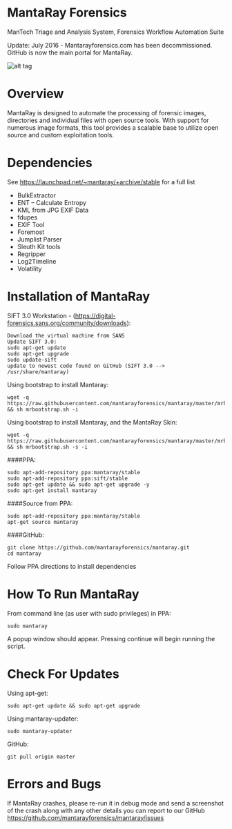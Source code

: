 MantaRay Forensics
==================================
ManTech Triage and Analysis System, Forensics Workflow Automation Suite

Update: July 2016 - Mantarayforensics.com has been decommissioned.  GitHub is now the main portal for MantaRay.

![alt tag](https://raw.githubusercontent.com/mantarayforensics/mantaray/master/mantaray/images/Mantaray_Logo_Template_Full_Screen.gif)

Overview
==================================

MantaRay is designed to automate the processing of forensic images, 
directories and individual files with open source tools. With 
support for numerous image formats, this tool provides a scalable 
base to utilize open source and custom exploitation tools.

Dependencies
==================================

See https://launchpad.net/~mantaray/+archive/stable for a full list

* BulkExtractor
* ENT – Calculate Entropy
* KML from JPG EXIF Data
* fdupes
* EXIF Tool
* Foremost
* Jumplist Parser
* Sleuth Kit tools
* Regripper
* Log2Timeline
* Volatility

Installation of MantaRay
==================================

SIFT 3.0 Workstation - (https://digital-forensics.sans.org/community/downloads):

    Download the virtual machine from SANS
    Update SIFT 3.0: 
    sudo apt-get update
    sudo apt-get upgrade
    sudo update-sift
    update to newest code found on GitHub (SIFT 3.0 --> /usr/share/mantaray)

Using bootstrap to install Mantaray:

    wget -q https://raw.githubusercontent.com/mantarayforensics/mantaray/master/mrbootstrap.sh && sh mrbootstrap.sh -i

Using bootstrap to install Mantaray, and the MantaRay Skin:

    wget -q https://raw.githubusercontent.com/mantarayforensics/mantaray/master/mrbootstrap.sh && sh mrbootstrap.sh -s -i


####PPA:

    sudo apt-add-repository ppa:mantaray/stable
    sudo apt-add-repository ppa:sift/stable
    sudo apt-get update && sudo apt-get upgrade -y
    sudo apt-get install mantaray
        
####Source from PPA:

    sudo apt-add-repository ppa:mantaray/stable
    apt-get source mantaray
    
####GitHub:

    git clone https://github.com/mantarayforensics/mantaray.git
    cd mantaray
    
Follow PPA directions to install dependencies

How To Run MantaRay
==================================
From command line (as user with sudo privileges) in PPA:

    sudo mantaray


A popup window should appear. Pressing continue will begin running the script.

Check For Updates
==================================
Using apt-get:

    sudo apt-get update && sudo apt-get upgrade

Using mantaray-updater:

    sudo mantaray-updater
    
GitHub:

    git pull origin master

Errors and Bugs
==================================
If MantaRay crashes, please re-run it in debug mode and send a screenshot
of the crash along with any other details you can report to our GitHub https://github.com/mantarayforensics/mantaray/issues
